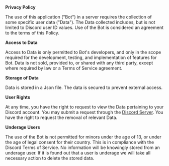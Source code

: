 **__Privacy Policy__**

The use of this application ("Bot") in a server requires the collection of some specific user data ("Data"). The Data collected includes, but is not limited to Discord user ID values. Use of the Bot is considered an agreement to the terms of this Policy.

**Access to Data**

Access to Data is only permitted to Bot's developers, and only in the scope required for the development, testing, and implementation of features for Bot. Data is not sold, provided to, or shared with any third party, except where required by law or a Terms of Service agreement.

**Storage of Data**

Data is stored in a Json file. The data is secured to prevent external access.

**User Rights**

At any time, you have the right to request to view the Data pertaining to your Discord account. You may submit a request through the [Discord Server](https://discord.gg/yrXuxkcB79). You have the right to request the removal of relevant Data.

**Underage Users**

The use of the Bot is not permitted for minors under the age of 13, or under the age of legal consent for their country. This is in compliance with the Discord Terms of Service. No information will be knowingly stored from an underage user. If it is found out that a user is underage we will take all necessary action to delete the stored data.
